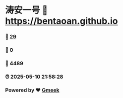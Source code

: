 # 涛安一号 :link: https://bentaoan.github.io 
### :page_facing_up: [29](https://bentaoan.github.io/tag.html) 
### :speech_balloon: 0 
### :hibiscus: 4489 
### :alarm_clock: 2025-05-10 21:58:28 
### Powered by :heart: [Gmeek](https://github.com/Meekdai/Gmeek)
